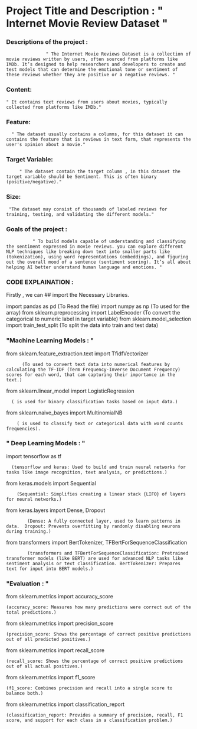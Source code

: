 #  Project Title and Description : " Internet Movie Review Dataset "

### Descriptions of the project :
                   " The Internet Movie Reviews Dataset is a collection of movie reviews written by users, often sourced from platforms like IMDb. It’s designed to help researchers and developers to create and test models that can determine the emotional tone or sentiment of these reviews whether they are positive or a negative reviews. "
### Content: 
    " It contains text reviews from users about movies, typically collected from platforms like IMDb."
### Feature: 
      " The dataset usually contains a columns, for this dataset it can contains the feature that is reviews in text form, that represents the user's opinion about a movie."
### Target Variable: 
         " The dataset contain the target column , in this dataset the target variable should be Sentiment. This is often binary (positive/negative)."
### Size:
     "The dataset may consist of thousands of labeled reviews for training, testing, and validating the different models."

### Goals of the project :
              " To build models capable of understanding and classifying the sentiment expressed in movie reviews. you can explore different NLP techniques like breaking down text into smaller parts like (tokenization), using word representations (embeddings), and figuring out the overall mood of a sentence (sentiment scoring). It’s all about helping AI better understand human language and emotions. "


### CODE EXPLAINATION : 

Firstly , we can ## import the Necessary Libraries.

import pandas as pd  (To Read the file)
import numpy as np   (To used for the array)
from sklearn.preprocessing import LabelEncoder (To convert the categorical to numeric label in target variable)
from sklearn.model_selection import train_test_split  (To split the data into train and test data)


###  "Machine Learning Models : "

from sklearn.feature_extraction.text import TfidfVectorizer 

          (To used to convert text data into numerical features by calculating the TF-IDF (Term Frequency-Inverse Document Frequency) scores for each word, that can capturing their importance in the text.)

from sklearn.linear_model import LogisticRegression 

      ( is used for binary classification tasks based on input data.)

from sklearn.naive_bayes import MultinomialNB 

        ( is used to classify text or categorical data with word counts frequencies).

###  " Deep Learning Models : "

import tensorflow as tf 
      
      (tensorflow and keras: Used to build and train neural networks for tasks like image recognition, text analysis, or predictions.)

from keras.models import Sequential 
        
        (Sequential: Simplifies creating a linear stack {LIFO} of layers for neural networks.)
from keras.layers import Dense, Dropout 
            
            (Dense: A fully connected layer, used to learn patterns in data.  Dropout: Prevents overfitting by randomly disabling neurons during training.)
from transformers import BertTokenizer, TFBertForSequenceClassification 
            
            (transformers and TFBertForSequenceClassification: Pretrained transformer models (like BERT) are used for advanced NLP tasks like sentiment analysis or text classification. BertTokenizer: Prepares text for input into BERT models.)


###  "Evaluation : "

from sklearn.metrics import accuracy_score

    (accuracy_score: Measures how many predictions were correct out of the total predictions.)

from sklearn.metrics import precision_score

    (precision_score: Shows the percentage of correct positive predictions out of all predicted positives.)

from sklearn.metrics import recall_score

    (recall_score: Shows the percentage of correct positive predictions out of all actual positives.)

from sklearn.metrics import f1_score
    
    (f1_score: Combines precision and recall into a single score to balance both.)

from sklearn.metrics import classification_report

    (classification_report: Provides a summary of precision, recall, F1 score, and support for each class in a classification problem.)
